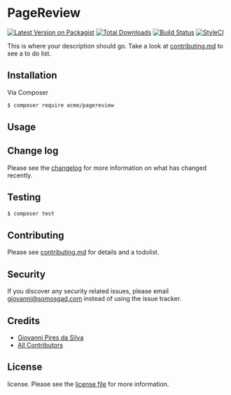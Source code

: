 # PageReview

[![Latest Version on Packagist][ico-version]][link-packagist]
[![Total Downloads][ico-downloads]][link-downloads]
[![Build Status][ico-travis]][link-travis]
[![StyleCI][ico-styleci]][link-styleci]

This is where your description should go. Take a look at [contributing.md](contributing.md) to see a to do list.

## Installation

Via Composer

``` bash
$ composer require acme/pagereview
```

## Usage

## Change log

Please see the [changelog](changelog.md) for more information on what has changed recently.

## Testing

``` bash
$ composer test
```

## Contributing

Please see [contributing.md](contributing.md) for details and a todolist.

## Security

If you discover any security related issues, please email giovanni@somosgad.com instead of using the issue tracker.

## Credits

- [Giovanni Pires da Silva][link-author]
- [All Contributors][link-contributors]

## License

license. Please see the [license file](license.md) for more information.

[ico-version]: https://img.shields.io/packagist/v/acme/pagereview.svg?style=flat-square
[ico-downloads]: https://img.shields.io/packagist/dt/acme/pagereview.svg?style=flat-square
[ico-travis]: https://img.shields.io/travis/acme/pagereview/master.svg?style=flat-square
[ico-styleci]: https://styleci.io/repos/12345678/shield

[link-packagist]: https://packagist.org/packages/acme/pagereview
[link-downloads]: https://packagist.org/packages/acme/pagereview
[link-travis]: https://travis-ci.org/acme/pagereview
[link-styleci]: https://styleci.io/repos/12345678
[link-author]: https://github.com/acme
[link-contributors]: ../../contributors
